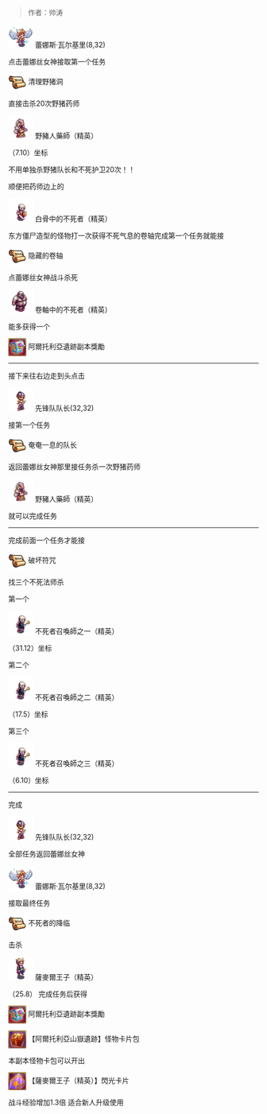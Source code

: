 > 作者：帅涛


<a href="http://helper/npc/20327159"><img src="/empire/image/monster/8210.png" width="50" height="50" style="vertical-align: text-bottom;" /></a> <span>蕾娜斯·瓦尔基里(8,32)</span><br/>

点击蕾娜丝女神接取第一个任务


<a href="http://helper/task/54921"><img src="/empire/image/task/task.png" width="36" height="36" style="vertical-align: middle;" /></a> <span>清理野猪洞</span><br/>

直接击杀20次野猪药师


<a href="http://helper/monster/49244"><img src="/empire/image/monster/5074.png" width="50" height="50" style="vertical-align: text-bottom;" /></a> <span>野豬人藥師（精英）</span><br/>

（7.10）坐标

不用单独杀野猪队长和不死护卫20次！！

顺便把药师边上的


<a href="http://helper/monster/49222"><img src="/empire/image/monster/5005.png" width="50" height="50" style="vertical-align: text-bottom;" /></a> <span>白骨中的不死者（精英）</span><br/>

东方僵尸造型的怪物打一次获得不死气息的卷轴完成第一个任务就能接


<a href="http://helper/task/54964"><img src="/empire/image/task/task.png" width="36" height="36" style="vertical-align: middle;" /></a> <span>隐藏的卷轴</span><br/>

点蕾娜丝女神战斗杀死


<a href="http://helper/monster/49243"><img src="/empire/image/monster/5057.png" width="50" height="50" style="vertical-align: text-bottom;" /></a> <span>卷軸中的不死者（精英）</span><br/>

能多获得一个


<a href="http://helper/item/29181"><img src="/empire/image/item/198_4.png" width="36" height="36" style="vertical-align: middle;" /></a> <span>阿爾托利亞遺跡副本獎勵</span><br/>

------

接下来往右边走到头点击


<a href="http://helper/npc/20327156"><img src="/empire/image/monster/8207.png" width="50" height="50" style="vertical-align: text-bottom;" /></a> <span>先锋队队长(32,32)</span><br/>

接第一个任务


<a href="http://helper/task/54923"><img src="/empire/image/task/task.png" width="36" height="36" style="vertical-align: middle;" /></a> <span>奄奄一息的队长</span><br/>

返回蕾娜丝女神那里接任务杀一次野猪药师


<a href="http://helper/monster/49244"><img src="/empire/image/monster/5074.png" width="50" height="50" style="vertical-align: text-bottom;" /></a> <span>野豬人藥師（精英）</span><br/>

就可以完成任务

------

完成前面一个任务才能接


<a href="http://helper/task/54920"><img src="/empire/image/task/task.png" width="36" height="36" style="vertical-align: middle;" /></a> <span>破坏符咒</span><br/>

找三个不死法师杀

第一个


<a href="http://helper/monster/49245"><img src="/empire/image/monster/5071.png" width="50" height="50" style="vertical-align: text-bottom;" /></a> <span>不死者召喚師之一（精英）</span><br/>

（31.12）坐标

第二个


<a href="http://helper/monster/49240"><img src="/empire/image/monster/5071.png" width="50" height="50" style="vertical-align: text-bottom;" /></a> <span>不死者召喚師之二（精英）</span><br/>

（17.5）坐标

第三个


<a href="http://helper/monster/49241"><img src="/empire/image/monster/5071.png" width="50" height="50" style="vertical-align: text-bottom;" /></a> <span>不死者召喚師之三（精英）</span><br/>

（6.10）坐标

------

完成


<a href="http://helper/npc/20327156"><img src="/empire/image/monster/8207.png" width="50" height="50" style="vertical-align: text-bottom;" /></a> <span>先锋队队长(32,32)</span><br/>

全部任务返回蕾娜丝女神 


<a href="http://helper/npc/20327159"><img src="/empire/image/monster/8210.png" width="50" height="50" style="vertical-align: text-bottom;" /></a> <span>蕾娜斯·瓦尔基里(8,32)</span><br/>

接取最终任务


<a href="http://helper/task/54967"><img src="/empire/image/task/task.png" width="36" height="36" style="vertical-align: middle;" /></a> <span>不死者的降临</span><br/>

击杀


<a href="http://helper/monster/49242"><img src="/empire/image/monster/5055.png" width="50" height="50" style="vertical-align: text-bottom;" /></a> <span>薩麥爾王子（精英）</span><br/>

（25.8） 完成任务后获得


<a href="http://helper/item/29181"><img src="/empire/image/item/198_4.png" width="36" height="36" style="vertical-align: middle;" /></a> <span>阿爾托利亞遺跡副本獎勵</span><br/>


<a href="http://helper/item/1190"><img src="/empire/image/item/196_3.png" width="36" height="36" style="vertical-align: middle;" /></a> <span>【阿爾托利亞山嶽遺跡】怪物卡片包</span><br/>

本副本怪物卡包可以开出


<a href="http://helper/item/2250"><img src="/empire/image/item/265_4.png" width="36" height="36" style="vertical-align: middle;" /></a> <span>【薩麥爾王子（精英）】閃光卡片</span><br/>

战斗经验增加1.3倍 适合新人升级使用

